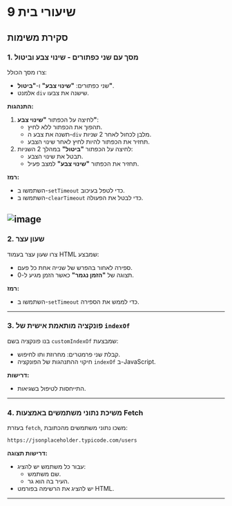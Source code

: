 # שיעורי בית 9

## סקירת משימות

### 1. מסך עם שני כפתורים - שינוי צבע וביטול
צרו מסך הכולל:
- שני כפתורים: **"שינוי צבע"** ו-**"ביטול"**.
- אלמנט `div` שישנה את צבעו.

**התנהגות:**
1. לחיצה על הכפתור **"שינוי צבע"**:
   - תהפוך את הכפתור ללא לחיץ.
   - תשנה את צבע ה-`div` מלבן לכחול לאחר 2 שניות.
   - תחזיר את הכפתור להיות לחיץ לאחר שינוי הצבע.
2. לחיצה על הכפתור **"ביטול"** במהלך 2 השניות:
   - תבטל את שינוי הצבע.
   - תחזיר את הכפתור **"שינוי צבע"** למצב פעיל.

**רמז:**
- השתמשו ב-`setTimeout` כדי לטפל בעיכוב.
- השתמשו ב-`clearTimeout` כדי לבטל את הפעולה.

![image](https://github.com/user-attachments/assets/0a5c5e3e-e407-42b8-9ead-cc3f23105e3d)
---

### 2. שעון עצר
צרו שעון עצר בעמוד HTML שמבצע:
- ספירה לאחור בהפרש של שנייה אחת כל פעם.
- תצוגה של **"הזמן נגמר"** כאשר הזמן מגיע ל-0.

**רמז:**
- השתמשו ב-`setTimeout` כדי לממש את הספירה.

---

### 3. פונקציה מותאמת אישית של `indexOf`
בנו פונקציה בשם `customIndexOf` שמבצעת:
- קבלת שני פרמטרים: מחרוזת ותו לחיפוש.
- חיקוי ההתנהגות של הפונקציה `indexOf` ב-JavaScript.

**דרישות:**
- התייחסות לטיפול בשגיאות.

---

### 4. משיכת נתוני משתמשים באמצעות Fetch
בעזרת `fetch`, משכו נתוני משתמשים מהכתובת:
```
https://jsonplaceholder.typicode.com/users
```

**דרישות תצוגה:**
- עבור כל משתמש יש להציג:
  - שם משתמש.
  - העיר בה הוא גר.
- יש להציג את הרשימה בפורמט HTML.

---
